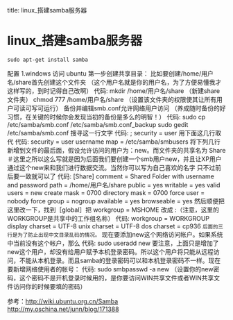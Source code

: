 title: linux_搭建samba服务器 

#  linux_搭建samba服务器 
` sudo apt-get install samba `

配置
1.windows 访问 ubuntu
第一步创建共享目录： 比如要创建/home/用户名/share首先创建这个文件夹 （这个用户名就是你的用户名，为了方便易懂我才这样写的，到时记得自己改啊）
代码:
mkdir /home/用户名/share    （新建share文件夹）
chmod 777 /home/用户名/share   （设置该文件夹的权限使其让所有用户可读可写可运行）
备份并编辑smb.conf允许网络用户访问 （养成随时备份的好习惯，在关键的时候你会发现当初的备份是多么的明智！） 代码:
sudo cp /etc/samba/smb.conf /etc/samba/smb.conf_backup
sudo gedit /etc/samba/smb.conf
搜寻这一行文字 代码:
; security = user
用下面这几行取代
代码:
security = user
username map = /etc/samba/smbusers
将下列几行新增到文件的最后面，假设允许访问的用户为：new。而文件夹的共享名为 Share ＃这里之所以这么写就是因为后面我们要创建一个smb用户new，并且让XP用户通过这个new来和我们进行数据交流。当然你可以写为自己喜欢的名字 只不过前后要一致就可以了
代码:
[Share]
comment = Shared Folder with username and password
path = /home/用户名/share
public = yes
writable = yes
valid users = new
create mask = 0700
directory mask = 0700
force user = nobody
force group = nogroup
available = yes
browseable = yes
然后顺便把这里改一下，找到［global］把 workgroup = MSHOME 改成 :（注意，这里的WORKGROUP是共享中的工作组名称） 代码:
workgroup = WORKGROUP
display charset = UTF-8
unix charset = UTF-8
dos charset = cp936
` 后面的三行是为了防止出现中文目录乱码的情况。 ` 现在要添加new这个网络访问帐户。如果系统中当前没有这个帐户，那么
代码:
sudo useradd new
要注意，上面只是增加了new这个用户，却没有给用户赋予本机登录密码。所以这个用户将只能从远程访问，不能从本机登录。而且samba的登录密码可以和本机登录密码不一样。现在要新增网络使用者的帐号：
代码:
sudo smbpasswd -a new （设置你的new密码，这个密码不是开机登录时候用的，是你要访问WIN共享文件或者WIN共享文件访问你的时候要填的密码） 

参考：http://wiki.ubuntu.org.cn/Samba
http://my.oschina.net/junn/blog/171388